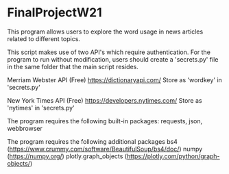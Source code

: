 # FinalProjectW21
This program allows users to explore the word usage in news articles related to different topics.

This script makes use of two API's which require authentication. For the program to run without modification, users should create a 'secrets.py' file in the same folder that the main script resides. 

Merriam Webster API (Free) https://dictionaryapi.com/
Store as 'wordkey' in 'secrets.py'

New York Times API (Free) https://developers.nytimes.com/
Store as 'nytimes' in 'secrets.py'

The program requires the following built-in packages:
requests, json, webbrowser

The program requires the following additional packages
bs4 (https://www.crummy.com/software/BeautifulSoup/bs4/doc/)
numpy (https://numpy.org/)
plotly.graph_objects (https://plotly.com/python/graph-objects/)
